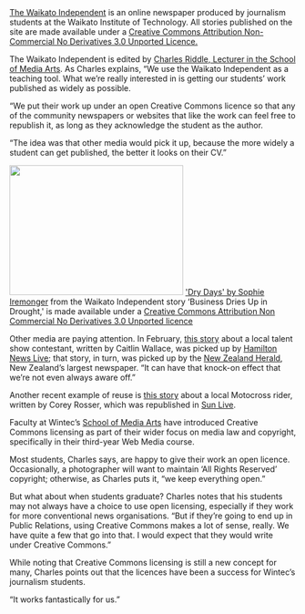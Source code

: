 <html><body><a href="http://www.waikatoindependent.co.nz/">The Waikato Independent</a> is an online newspaper produced by journalism students at the Waikato Institute of Technology. All stories published on the site are made available under a <a href="http://creativecommons.org/licenses/by-nc-nd/3.0/">Creative Commons Attribution Non-Commercial No Derivatives 3.0 Unported Licence.</a>



The Waikato Independent is edited by <a href="http://www.wintec.ac.nz/mediaarts/about/staff/charles-riddle.aspx">Charles Riddle, Lecturer in the School of Media Arts</a>. As Charles explains, “We use the Waikato Independent as a teaching tool. What we’re really interested in is getting our students’ work published as widely as possible.



“We put their work up under an open Creative Commons licence so that any of the community newspapers or websites that like the work can feel free to republish it, as long as they acknowledge the student as the author.



“The idea was that other media would pick it up, because the more widely a student can get published, the better it looks on their CV.”



<a href="http://creativecommons.org.nz/wp-content/uploads/2013/03/drought.jpg"><img class="wp-image-3602 " title="drought" src="http://creativecommons.org.nz/wp-content/uploads/2013/03/drought-300x225.jpg" alt="" width="305" height="228"></a> <a href="http://www.waikatoindependent.co.nz/2013/03/business-dries-up-in-drought/11198/" target="_blank">'Dry Days' by Sophie Iremonger</a> from the Waikato Independent story ‘Business Dries Up in Drought,' is made available under a <a href="http://creativecommons.org/licenses/by-nc-nd/3.0/">Creative Commons Attribution Non Commercial No Derivatives 3.0 Unported licence</a>



Other media are paying attention. In February, <a href="http://www.waikatoindependent.co.nz/2013/02/wintec-music-student-through-to-final-x-factor-audition/10909/">this story</a> about a local talent show contestant, written by Caitlin Wallace, was picked up by <a href="http://www.hamiltonnewslive.co.nz/news/wintec-student-amy-Maynard-Hassett-x-factor/1773541/">Hamilton News Live</a>; that story, in turn, was picked up by the <a href="http://www.nzherald.co.nz/nz/news/article.cfm?c_id=1&amp;objectid=10868303.">New Zealand Herald</a>, New Zealand’s largest newspaper. “It can have that knock-on effect that we’re not even always aware off.”



Another recent example of reuse is <a href="http://www.waikatoindependent.co.nz/2013/02/cody-cooper-wins-motocross-second-round/10889/">this story</a> about a local Motocross rider, written by Corey Rosser, which was republished in <a href="http://www.sunlive.co.nz/news/39637-papamoa-man-wins-motox-round-2.html">Sun Live</a>.



Faculty at Wintec’s <a href="http://www.wintec.ac.nz/mediaarts/index.aspx">School of Media Arts</a> have introduced Creative Commons licensing as part of their wider focus on media law and copyright, specifically in their third-year Web Media course.



Most students, Charles says, are happy to give their work an open licence. Occasionally, a photographer will want to maintain ‘All Rights Reserved’ copyright; otherwise, as Charles puts it, “we keep everything open.”



But what about when students graduate? Charles notes that his students may not always have a choice to use open licensing, especially if they work for more conventional news organisations. “But if they’re going to end up in Public Relations, using Creative Commons makes a lot of sense, really. We have quite a few that go into that. I would expect that they would write under Creative Commons.”



While noting that Creative Commons licensing is still a new concept for many, Charles points out that the licences have been a success for Wintec’s journalism students.



“It works fantastically for us.”</body></html>